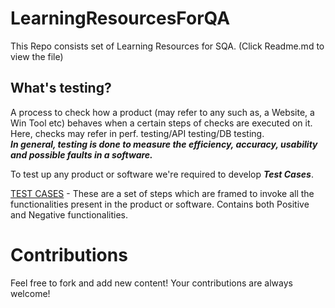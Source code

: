 # LearningResourcesForQA
This Repo consists set of Learning Resources for SQA. (Click Readme.md to view the file)

## What's testing? 
A process to check how a product (may refer to any such as, a Website, a Win Tool etc) behaves when a certain steps of checks are executed on it.
Here, checks may refer in perf. testing/API testing/DB testing. <br>
**_In general, testing is done to measure the efficiency, accuracy, usability and possible faults in a software._**

To test up any product or software we're required to develop **_Test Cases_**.<br>

[TEST CASES](https://github.com/VaishnaviDontha/LearningResourcesForQA/blob/7b5292f204f184f879ff8226a01249dde84bbc6f/Test%20Cases%20-%20Indetail) - These are a set of steps which are framed to invoke all the functionalities present in the product or software. 
             Contains both Positive and Negative functionalities.
             
             
             
             
             
# Contributions           
Feel free to fork and add new content! Your contributions are always welcome! 
